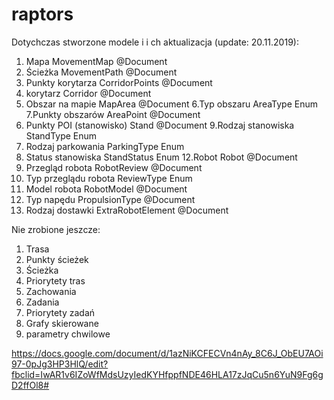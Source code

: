 # raptors
Dotychczas stworzone modele i i ch aktualizacja (update: 20.11.2019):
1. Mapa MovementMap @Document
2. Ścieżka MovementPath @Document
3. Punkty korytarza CorridorPoints @Document
4. korytarz Corridor @Document
5. Obszar na mapie MapArea @Document
6.Typ obszaru AreaType Enum
7.Punkty obszarów AreaPoint @Document
8. Punkty POI (stanowisko) Stand @Document
9.Rodzaj stanowiska StandType Enum
10. Rodzaj parkowania ParkingType Enum
11. Status stanowiska StandStatus Enum
12.Robot Robot @Document
13. Przegląd robota RobotReview @Document
14. Typ przeglądu robota ReviewType Enum
15. Model robota RobotModel @Document
16. Typ napędu PropulsionType @Document
17. Rodzaj dostawki ExtraRobotElement @Document 

Nie zrobione jeszcze:
1. Trasa
2. Punkty ścieżek
3. Ścieżka
4. Priorytety tras
5. Zachowania
6. Zadania
7. Priorytety zadań
8. Grafy skierowane
9. parametry chwilowe

https://docs.google.com/document/d/1azNiKCFECVn4nAy_8C6J_ObEU7AOi97-0pJg3HP3HlQ/edit?fbclid=IwAR1v6IZoWfMdsUzyIedKYHfppfNDE46HLA17zJqCu5n6YuN9Fg6gD2ffOl8#
